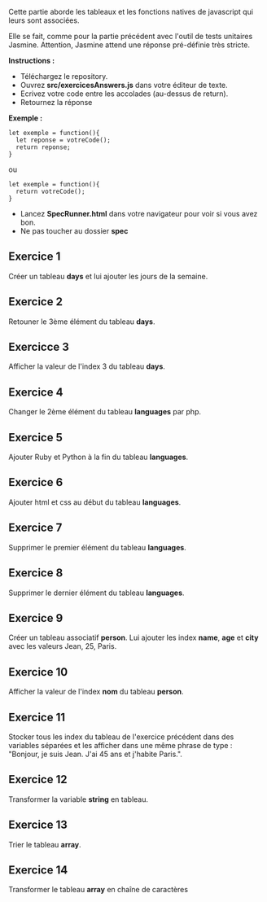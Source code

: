 Cette partie aborde les tableaux et les fonctions natives de javascript qui leurs sont associées.

Elle se fait, comme pour la partie précédent avec l'outil de tests unitaires Jasmine. Attention, Jasmine attend une réponse pré-définie très stricte.

**Instructions :**
- Téléchargez le repository.
- Ouvrez **src/exercicesAnswers.js** dans votre éditeur de texte.
- Ecrivez votre code entre les accolades (au-dessus de return).
- Retournez la réponse

**Exemple :**
```
let exemple = function(){
  let reponse = votreCode();
  return reponse;
}
```

ou

```
let exemple = function(){
  return votreCode();
}
```

- Lancez **SpecRunner.html** dans votre navigateur pour voir si vous avez bon.
- Ne pas toucher au dossier **spec**

## Exercice 1
Créer un tableau **days** et lui ajouter les jours de la semaine.

## Exercice 2
Retouner le 3ème élément du tableau **days**.

## Exercicce 3
Afficher la valeur de l'index 3 du tableau **days**.

## Exercice 4
Changer le 2ème élément du tableau **languages** par php.

## Exercice 5
Ajouter Ruby et Python à la fin du tableau **languages**.

## Exercice 6
Ajouter html et css au début du tableau **languages**.

## Exercice 7
Supprimer le premier élément du tableau **languages**.

## Exercice 8
Supprimer le dernier élément du tableau **languages**.

## Exercice 9
Créer un tableau associatif **person**. Lui ajouter les index **name**, **age** et **city** avec les valeurs Jean, 25, Paris.

## Exercice 10
Afficher la valeur de l'index **nom** du tableau **person**.

## Exercice 11
Stocker tous les index du tableau de l'exercice précédent dans des variables séparées et les afficher dans une même phrase de type : "Bonjour, je suis Jean. J'ai 45 ans et j'habite Paris.".

## Exercice 12
Transformer la variable **string** en tableau.

## Exercice 13
Trier le tableau **array**.

## Exercice 14
Transformer le tableau **array** en chaîne de caractères
